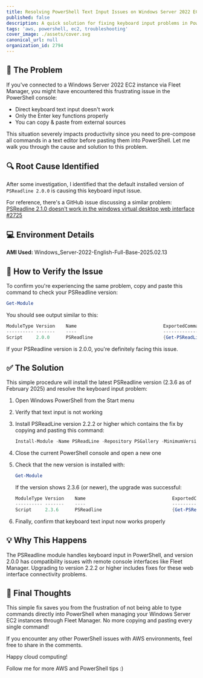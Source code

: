 ```yaml
---
title: Resolving PowerShell Text Input Issues on Windows Server 2022 EC2 via Fleet Manager
published: false
description: A quick solution for fixing keyboard input problems in PowerShell when connecting to Windows Server 2022 EC2 instances through Fleet Manager
tags: 'aws, powershell, ec2, troubleshooting'
cover_image: ./assets/cover.svg
canonical_url: null
organization_id: 2794
---
```


## 🚨 The Problem

If you've connected to a Windows Server 2022 EC2 instance via Fleet Manager, you might have encountered this frustrating issue in the PowerShell console:

- Direct keyboard text input doesn't work
- Only the Enter key functions properly
- You can copy & paste from external sources

This situation severely impacts productivity since you need to pre-compose all commands in a text editor before pasting them into PowerShell. Let me walk you through the cause and solution to this problem.

## 🔍 Root Cause Identified

After some investigation, I identified that the default installed version of `PSReadline 2.0.0` is causing this keyboard input issue.

For reference, there's a GitHub issue discussing a similar problem: [PSReadline 2.1.0 doesn't work in the windows virtual desktop web interface #2725](https://github.com/PowerShell/PSReadLine/issues/2725)

## 💻 Environment Details

**AMI Used:**
Windows_Server-2022-English-Full-Base-2025.02.13

## 🔎 How to Verify the Issue

To confirm you're experiencing the same problem, copy and paste this command to check your PSReadline version:

```powershell
Get-Module
```

You should see output similar to this:

```powershell
ModuleType Version    Name                                ExportedCommands
---------- -------    ----                                ----------------
Script     2.0.0      PSReadline                          {Get-PSReadLineKeyHandler, Get-PSReadLineOption, Remove-PSReadLineKeyHandler, Set-PSReadLineKeyH...
```

If your PSReadline version is 2.0.0, you're definitely facing this issue.

## ✅ The Solution

This simple procedure will install the latest PSReadline version (2.3.6 as of February 2025) and resolve the keyboard input problem:

1. Open Windows PowerShell from the Start menu
2. Verify that text input is not working
3. Install PSReadLine version 2.2.2 or higher which contains the fix by copying and pasting this command:
   ```powershell
   Install-Module -Name PSReadLine -Repository PSGallery -MinimumVersion 2.2.2 -Force
   ```
4. Close the current PowerShell console and open a new one
5. Check that the new version is installed with:
    ```powershell
    Get-Module
    ```
    
    If the version shows 2.3.6 (or newer), the upgrade was successful:
    ```powershell
    ModuleType Version    Name                                ExportedCommands
    ---------- -------    ----                                ----------------
    Script     2.3.6      PSReadline                          {Get-PSReadLineKeyHandler, Get-PSReadLineOption, Remove-PS...
    ```
6. Finally, confirm that keyboard text input now works properly

## 💡 Why This Happens

The PSReadline module handles keyboard input in PowerShell, and version 2.0.0 has compatibility issues with remote console interfaces like Fleet Manager. Upgrading to version 2.2.2 or higher includes fixes for these web interface connectivity problems.

## 📝 Final Thoughts

This simple fix saves you from the frustration of not being able to type commands directly into PowerShell when managing your Windows Server EC2 instances through Fleet Manager. No more copying and pasting every single command!

If you encounter any other PowerShell issues with AWS environments, feel free to share in the comments.

Happy cloud computing!

Follow me for more AWS and PowerShell tips :)